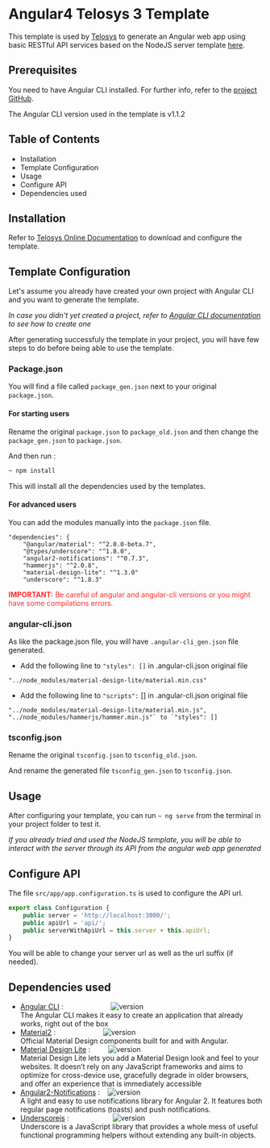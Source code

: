 # Angular4 Telosys 3 Template

This template is used by [Telosys](http://www.telosys.org/) to generate an Angular web app using basic RESTful API services based on the NodeJS server template [here](https://github.com/so-technology-watch/telosys-templates-nodejs).

## Prerequisites

You need to have Angular CLI installed. For further info, refer to the [project GitHub](https://github.com/angular/angular-cli).

The Angular CLI version used in the template is v1.1.2

## Table of Contents

* Installation
* Template Configuration
* Usage
* Configure API
* Dependencies used

## Installation

Refer to [Telosys Online Documentation](https://sites.google.com/site/telosystools/getting-started) to download and configure the template.

## Template Configuration

Let's assume you already have created your own project with Angular CLI and you want to generate the template.

*In case you didn't yet created a project, refer to [Angular CLI documentation](https://github.com/angular/angular-cli#generating-and-serving-an-angular-project-via-a-development-server) to see how to create one*

After generating successfuly the template in your project, you will have few steps to do before being able to use the template.

### Package.json

You will find a file called `package_gen.json` next to your original `package.json`.

#### For starting users

Rename the original `package.json` to `package_old.json` and then change the `package_gen.json` to `package.json`. 

And then run :
```bash
~ npm install
```

This will install all the dependencies used by the templates.

#### For advanced users

You can add the modules manually into the `package.json` file.

```
"dependencies": {
    "@angular/material": "^2.0.0-beta.7",
    "@types/underscore": "^1.8.0",
    "angular2-notifications": "^0.7.3",
    "hammerjs": "^2.0.8",
    "material-design-lite": "^1.3.0"
    "underscore": "^1.8.3"
```

<span style="color:#fe2e2e">**IMPORTANT:** Be careful of angular and angular-cli versions or you might have some compilations errors.</span>

### angular-cli.json

As like the package.json file, you will have `.angular-cli_gen.json` file generated.

* Add the following line to `"styles": []` in .angular-cli.json original file

`"../node_modules/material-design-lite/material.min.css"`

* Add the following line to `"scripts":` [] in .angular-cli.json original file

```
"../node_modules/material-design-lite/material.min.js",
"../node_modules/hammerjs/hammer.min.js"` to `"styles": []
```

### tsconfig.json

Rename the original `tsconfig.json` to `tsconfig_old.json`.

And rename the generated file `tsconfig_gen.json` to `tsconfig.json`.


## Usage

After configuring your template, you can run `~ ng serve` from the terminal in your project folder to test it.

*If you already tried and used the NodeJS template, you will be able to interact with the server through its API from the angular web app generated*

## Configure API

The file `src/app/app.configuration.ts` is used to configure the API url.

```javascript
export class Configuration {
    public server = 'http://localhost:3000/';
    public apiUrl = 'api/';
    public serverWithApiUrl = this.server + this.apiUrl;
}
```

You will be able to change your server url as well as the url suffix (if needed).

## Dependencies used

* [Angular CLI](https://github.com/angular/angular-cli) :
&nbsp;&nbsp;&nbsp;&nbsp;&nbsp;&nbsp;&nbsp;&nbsp;&nbsp;&nbsp;&nbsp;&nbsp;&nbsp;&nbsp;&nbsp;&nbsp;&nbsp;&nbsp;&nbsp;&nbsp;&nbsp;&nbsp;
![version](https://img.shields.io/badge/version-1.1.2-brightgreen.svg)
<br>The Angular CLI makes it easy to create an application that already works, right out of the box
* [Material2](https://material.angular.io/) : &nbsp;&nbsp;&nbsp;&nbsp;&nbsp;&nbsp;&nbsp;&nbsp;&nbsp;&nbsp;&nbsp;&nbsp;&nbsp;&nbsp;&nbsp;&nbsp;&nbsp;&nbsp;&nbsp;&nbsp;&nbsp;&nbsp;
![version](https://img.shields.io/badge/version-2.0.0.beta.7-brightgreen.svg)
<br> Official Material Design components built for and with Angular.
* [Material Design Lite](https://getmdl.io/) :
&nbsp;&nbsp;&nbsp;&nbsp;&nbsp;&nbsp;&nbsp;
![version](https://img.shields.io/badge/version-1.3.0-brightgreen.svg)
 <br/> Material Design Lite lets you add a Material Design look and feel to your websites. It doesn’t rely on any JavaScript frameworks and aims to optimize for cross-device use, gracefully degrade in older browsers, and offer an experience that is immediately accessible
* [Angular2-Notifications](https://github.com/flauc/angular2-notifications) :
&nbsp;&nbsp;
![version](https://img.shields.io/badge/version-0.7.3-brightgreen.svg)
 <br/> A light and easy to use notifications library for Angular 2. It features both regular page notifications (toasts) and push notifications.
 * [Underscorejs](http://http://underscorejs.org/) :
&nbsp;&nbsp;&nbsp;&nbsp;&nbsp;&nbsp;&nbsp;&nbsp;&nbsp;&nbsp;&nbsp;&nbsp;&nbsp;&nbsp;&nbsp;&nbsp;&nbsp;&nbsp;&nbsp;&nbsp;
![version](https://img.shields.io/badge/version-1.8.3-brightgreen.svg)
 <br/> Underscore is a JavaScript library that provides a whole mess of useful functional programming helpers without extending any built-in objects.
